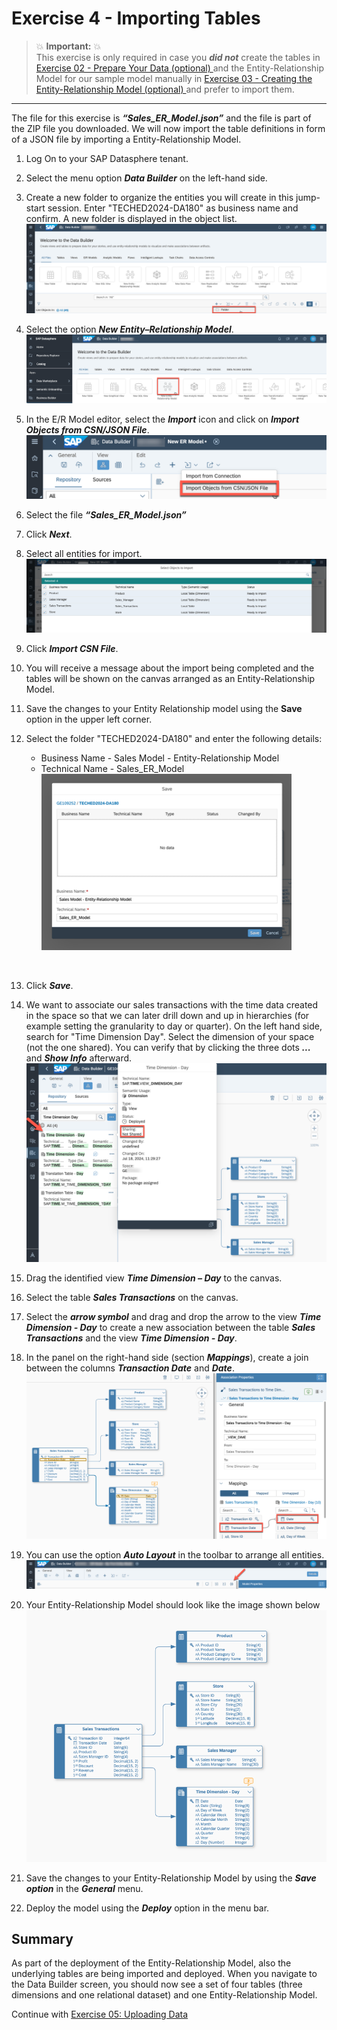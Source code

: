 # Exercise 4 - Importing Tables

> :boom: **Important:** :boom: <br>
This exercise is only required in case you ***did not*** create the tables in [Exercise 02 - Prepare Your Data (optional) ](../ex02/README.md) and the Entity-Relationship Model for our sample model manually in [Exercise 03 - Creating the Entity-Relationship Model (optional) ](../ex03/README.md) and prefer to import them.

---

The file for this exercise is ***“Sales_ER_Model.json”*** and the file is part of the ZIP file you downloaded.
We will now import the table definitions in form of a JSON file by importing a Entity-Relationship Model.

1. Log On to your SAP Datasphere tenant.
2. Select the menu option ***Data Builder*** on the left-hand side.
3. Create a new folder to organize the entities you will create in this jump-start session. Enter "TECHED2024-DA180" as business name and confirm. A new folder is displayed in the object list.
<br>![](images/00_00_0001.png)

4. Select the option ***New Entity–Relationship Model***.
<br>![](images/00_00_0041.png) 

5. In the E/R Model editor, select the ***Import*** icon and click on ***Import Objects from CSN/JSON File***.
<br>![](images/00_00_0051.png) 

6. Select the file ***“Sales_ER_Model.json”***

7. Click ***Next***.

8. Select all entities for import.
<br>![](images/00_00_0052.png) 

9. Click ***Import CSN File***.

10. You will receive a message about the import being completed and the tables will be shown on the canvas arranged as an Entity-Relationship Model.

11. Save the changes to your Entity Relationship model using the **Save** option in the upper left corner.

12. Select the folder "TECHED2024-DA180" and enter the following details:<br><ul><li>Business Name - Sales Model - Entity-Relationship Model</li><li>Technical Name - Sales_ER_Model
<br>![](images/00_00_0047.png) 
<br>
  
13. Click ***Save***.

14. We want to associate our sales transactions with the time data created in the space so that we can later drill down and up in hierarchies (for example setting the granularity to day or quarter). On the left hand side, search for "Time Dimension Day". Select the dimension of your space (not the one shared). You can verify that by clicking the three dots ***...*** and ***Show Info*** afterward. 
<br>![](images/00_00_0049.png) 

15. Drag the identified view ***Time Dimension – Day*** to the canvas.
16. Select the table ***Sales Transactions*** on the canvas.
17. Select the ***arrow symbol*** and drag and drop the arrow to the view ***Time Dimension - Day*** to create a new association between the table ***Sales Transactions*** and the view ***Time Dimension - Day***.
18. In the panel on the right-hand side (section ***Mappings***), create a join between the columns ***Transaction Date*** and ***Date***.
<br>![](images/00_00_0410.png) 

19. You can use the option ***Auto Layout*** in the toolbar to arrange all entities.
<br>![](images/00_00_0411.png) 

20. Your Entity-Relationship Model should look like the image shown below
<br>![](images/00_00_0412.png) 

21. Save the changes to your Entity-Relationship Model by using the ***Save option*** in the ***General*** menu.

24. Deploy the model using the ***Deploy*** option in the menu bar.

## Summary

As part of the deployment of the Entity-Relationship Model, also the underlying tables are being imported and deployed. When you navigate to the Data Builder screen, you should now see a set of four tables (three dimensions and one relational dataset) and one Entity-Relationship Model.

Continue with [Exercise 05: Uploading Data ](../ex05/README.md)
